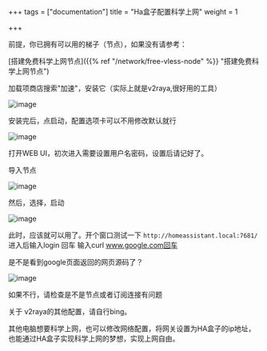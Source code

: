 +++
tags = ["documentation"]
title = "Ha盒子配置科学上网"
weight = 1

+++

前提，你已拥有可以用的梯子（节点），如果没有请参考：

[搭建免费科学上网节点]({{% ref "/network/free-vless-node" %}} "搭建免费科学上网节点")



加载项商店搜索"加速"，安装它（实际上就是v2raya,很好用的工具）

![image](https://pic.456766.xyz/typora/070adbd5eb8a90dc0647ed13a5c1acd21d457be8.png)





安装完后，点启动，配置选项卡可以不用修改默认就行



![image](https://pic.456766.xyz/typora/df3fc21234594a0b1260007e57f8a549aebe0075.png)





打开WEB UI，初次进入需要设置用户名密码，设置后请记好了。

导入节点

![image](https://pic.456766.xyz/typora/35f8c5d6d06e839c5d250ccfcda52ad6d65360c3.png)





然后，选择，启动

![image](https://pic.456766.xyz/typora/6039b77ac1aa021955fcb987013cbb0505db3e30.png)





此时，应该就可以用了。开个窗口测试一下
`http://homeassistant.local:7681/`
进入后输入login 回车
输入curl www.google.com回车

是不是看到google页面返回的网页源码了？

![image](https://pic.456766.xyz/typora/61122d3118036f0ece49f011ee703944e86ec39a.jpeg)





如果不行，请检查是不是节点或者订阅连接有问题

关于 v2raya的其他配置，请自行bing。





其他电脑想要科学上网，也可以修改网络配置，将网关设置为HA盒子的ip地址，也能通过HA盒子实现科学上网的梦想，实现上网自由。

